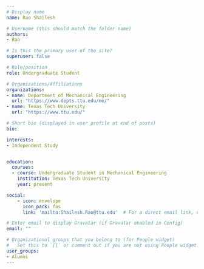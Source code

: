 ```yaml
---
# Display name
name: Rao Shailesh

# Username (this should match the folder name)
authors:
- Rao

# Is this the primary user of the site?
superuser: false

# Role/position
role: Undergraduate Student

# Organizations/Affiliations
organizations:
- name: Department of Mechanical Engineering
  url: "https://www.depts.ttu.edu/me/"
- name: Texas Tech University
  url: "https://www.ttu.edu/"

# Short bio (displayed in user profile at end of posts)
bio:

interests:
- Independent Study


education:
  courses:
  - course: Undergraduate Student in Mechanical Engineering
    institution: Texas Tech University
    year: present

social:
    - icon: envelope
      icon_pack: fas
      link: 'mailto:Shailesh.Rao@ttu.edu'  # For a direct email link, use "mailto:test@example.org".

# Enter email to display Gravatar (if Gravatar enabled in Config)
email: ""

# Organizational groups that you belong to (for People widget)
#   Set this to `[]` or comment out if you are not using People widget.  
user_groups:
- Alumni
---
```

